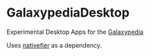 # GalaxypediaDesktop
Experimental Desktop Apps for the [Galaxypedia](https://robloxgalaxy.wiki)

Uses [nativefier](https://github.com/nativefier/nativefier) as a dependency.
